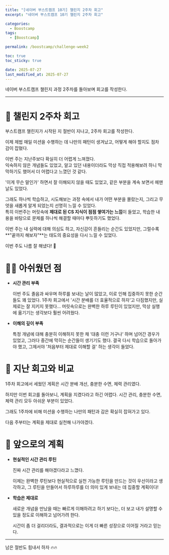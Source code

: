 ```yaml
---
title: "[네이버 부스트캠프 10기] 챌린지 2주차 회고"
excerpt: "네이버 부스트캠프 10기 챌린지 2주차 회고"

categories:
  - Boostcamp
tags:
  - [Boostcamp]

permalink: /boostcamp/challenge-week2

toc: true
toc_sticky: true

date: 2025-07-27
last_modified_at: 2025-07-27
---
```


네이버 부스트캠프 챌린지 과정 2주차를 돌아보며 회고를 작성한다.

---

# 🤔 챌린지 2주차 회고

부스트캠프 챌린지가 시작된 지 절반이 지나고, 2주차 회고를 작성한다.

이제 제법 매일 미션을 수행하는 데 나만의 패턴이 생겨났고, 어떻게 해야 할지도 점차 감이 잡혔다.

이번 주는 지난주보다 확실히 더 어렵게 느껴졌다.  
익숙하지 않은 개념들도 있었고, 알고 있던 내용이더라도 막상 직접 적용해보려 하니 막막하기도 했어서 더 어렵다고 느꼈던 것 같다.

'이게 무슨 말인가' 하면서 잘 이해되지 않을 때도 있었고, 같은 부분을 계속 보면서 헤맨 날도 있었다.

그래도 하나씩 학습하고, 시도해보는 과정 속에서 내가 어떤 부분을 몰랐는지, 그리고 무엇을 새롭게 알게 되었는지 선명히 느낄 수 있었다.  
특히 이번주는 머릿속에 **제대로 된 CS 지식이 점점 쌓여가는 느낌**이 들었고, 학습한 내용을 바탕으로 문제를 하나씩 해결할 때마다 뿌듯하기도 했었다.

이번 주는 내 실력에 대해 의심도 하고, 자신감이 흔들리는 순간도 있었지만, 그럴수록 **"끝까지 해보자"**는 태도의 중요성을 다시 느낄 수 있었다.

이번 주도 나름 잘 해냈다! 💪

# 😮‍💨 아쉬웠던 점

- **시간 관리 부족**

  이번 주도 졸음과 싸우며 하루를 보내는 날이 많았고, 이로 인해 집중하지 못한 순간들도 꽤 있었다. 1주차 회고에서 '시간 분배를 더 효율적으로 하자'고 다짐했지만, 실제로는 잘 지키지 못했다... 머릿속으로는 완벽한 하루 루틴이 있었지만, 막상 실행에 옮기기는 생각보다 훨씬 어려웠다.

- **이해의 깊이 부족**

  특정 개념에 대해 충분히 이해하지 못한 채 ‘대충 이런 거구나’ 하며 넘어간 경우가 있었고, 그러다 중간에 막히는 순간들이 생기기도 했다. 결국 다시 학습으로 돌아가야 했고, 그제서야 '처음부터 제대로 이해할 걸' 하는 생각이 들었다.

# 🔄 지난 회고와 비교

1주차 회고에서 세웠던 게획은 시간 분배 개선, 충분한 수면, 체력 관리였다.

하지만 이번 회고를 돌아보니, 계획을 지켰다라고 하긴 어렵다. 시간 관리, 충분한 수면, 체력 관리 모두 아쉬운 부분이 있었다.

그래도 1주차에 비해 미션을 수행하는 나만의 패턴과 감은 확실히 잡혀가고 있다.

다음 주부터는 계획을 제대로 실천해 나가야겠다.

# 🔭 앞으로의 계획

- **현실적인 시간 관리 루틴**

  진짜 시간 관리를 해야겠다라고 느꼈다.

  이제는 완벽한 루틴보다 현실적으로 실천 가능한 루틴을 만드는 것이 우선이라고 생각하고, 그 루틴을 만들어서 하루하루를 더 의미 있게 보내는 데 집중할 계획이다!

- **학습은 제대로**

  새로운 개념을 만났을 때는 빠르게 이해하려고 하기 보다는, 더 보고 내가 설명할 수 있을 정도로 이해하고 넘어가려 한다.

  시간이 좀 더 걸리더라도, 결과적으로는 이게 더 빠른 성장으로 이어질 거라고 믿는다.

---

남은 절반도 힘내서 하자 🔥🔥
